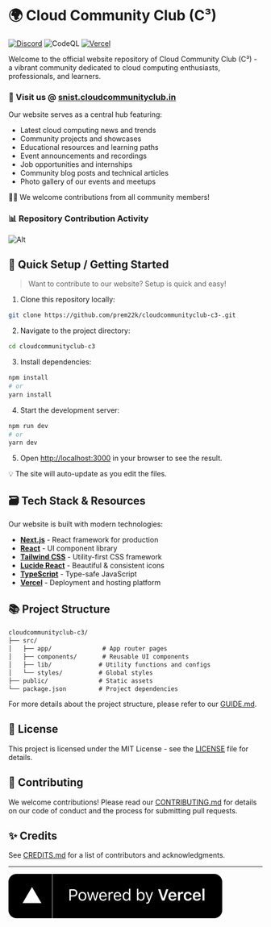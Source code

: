 # 🌍 Cloud Community Club (C³)

[![Discord](https://img.shields.io/discord/1316108296075218944?logo=discord)](https://discord.gg/dBNXWDKhrD) ![CodeQL](https://github.com/CloudCommunityClub/cloudcommunityclub-c3/workflows/CodeQL/badge.svg) [![Vercel](https://img.shields.io/github/deployments/CloudCommunityClub/cloudcommunityclub-c3/production?&logo=vercel&label=Vercel%20Deployment)](https://github.com/CloudCommunityClub/cloudcommunityclub-c3/deployments/Production)

Welcome to the official website repository of Cloud Community Club (C³) - a vibrant community dedicated to cloud computing enthusiasts, professionals, and learners.

### 🔗 Visit us @ [snist.cloudcommunityclub.in](https://snist.cloudcommunityclub.in)

Our website serves as a central hub featuring:
- Latest cloud computing news and trends
- Community projects and showcases
- Educational resources and learning paths
- Event announcements and recordings
- Job opportunities and internships
- Community blog posts and technical articles
- Photo gallery of our events and meetups

🙋‍♂️ We welcome contributions from all community members!

### 📊 Repository Contribution Activity

![Alt](https://repobeats.axiom.co/api/embed/fe1b3c980d478532406427b995d24931828a681c.svg 'Repobeats analytics image')

## 🔰 Quick Setup / Getting Started

> Want to contribute to our website? Setup is quick and easy!

1. Clone this repository locally:
```bash
git clone https://github.com/prem22k/cloudcommunityclub-c3-.git
```

2. Navigate to the project directory:
```bash
cd cloudcommunityclub-c3
```

3. Install dependencies:
```bash
npm install
# or
yarn install
```

4. Start the development server:
```bash
npm run dev
# or
yarn dev
```

5. Open [http://localhost:3000](http://localhost:3000) in your browser to see the result.

💡 The site will auto-update as you edit the files.

## 🗃️ Tech Stack & Resources

Our website is built with modern technologies:

- [**Next.js**](https://nextjs.org) - React framework for production
- [**React**](https://react.dev) - UI component library
- [**Tailwind CSS**](https://tailwindcss.com) - Utility-first CSS framework
- [**Lucide React**](https://lucide.dev) - Beautiful & consistent icons
- [**TypeScript**](https://www.typescriptlang.org/) - Type-safe JavaScript
- [**Vercel**](https://vercel.com/) - Deployment and hosting platform

## 📚 Project Structure

```
cloudcommunityclub-c3/
├── src/
│   ├── app/              # App router pages
│   ├── components/       # Reusable UI components
│   ├── lib/             # Utility functions and configs
│   └── styles/          # Global styles
├── public/              # Static assets
└── package.json         # Project dependencies
```

For more details about the project structure, please refer to our [GUIDE.md](./GUIDE.md).

## 📝 License

This project is licensed under the MIT License - see the [LICENSE](./LICENSE) file for details.

## 🤝 Contributing

We welcome contributions! Please read our [CONTRIBUTING.md](./CONTRIBUTING.md) for details on our code of conduct and the process for submitting pull requests.

## ✨ Credits

See [CREDITS.md](./CREDITS.md) for a list of contributors and acknowledgments.

---

[![Powered by Vercel](/.github/assets/powered-by-vercel.svg)](https://vercel.com?utm_source=cloudcommunityclub&utm_campaign=oss)

